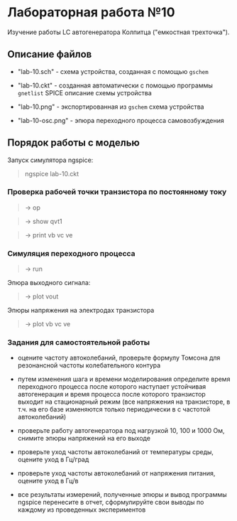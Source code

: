 # Лабораторная работа №10
Изучение работы LC автогенератора Колпитца ("емкостная трехточка").

## Описание файлов

* "lab-10.sch" - схема устройства, созданная с помощью `gschem`

* "lab-10.ckt" - созданная автоматически с помощью программы `gnetlist`
SPICE описание схемы устройства

* "lab-10.png" - экспортированная из `gschem` схема устройства

* "lab-10-osc.png" - эпюра переходного процесса самовозбуждения

## Порядок работы с моделью

Запуск симулятора ngspice:

> ngspice lab-10.ckt

### Проверка рабочей точки транзистора по постоянному току

> -> op

> -> show qvt1

> -> print vb vc ve

### Симуляция переходного процесса

> -> run

Эпюра выходного сигнала:

> -> plot vout

Эпюры напряжения на электродах транзистора

> -> plot vb vc ve

### Задания для самостоятельной работы

* оцените частоту автоколебаний, проверьте формулу Томсона для резонансной
частоты колебательного контура

* путем изменения шага и времени моделирования определите время переходного
процесса после которого наступает устойчивая автогенерация и время процесса
после которого транзистор выходит на стационарный режим
(все напряжения на транзисторе, в т.ч. на его базе изменяются только
периодически в с частотой автоколебаний)

* проверьте работу автогенератора под нагрузкой 10, 100 и 1000 Ом, снимите
эпюры напряжений на его выходе

* проверьте уход частоты автоколебаний от температуры среды, оцените уход в
Гц/град

* проверьте уход частоты автоколебаний от напряжения питания, оцените уход в
Гц/в

* все результаты измерений, полученные эпюры и вывод программы ngspice
перенесите в отчет, сформулируйте свои выводы по каждому из проведенных
экспериментов


